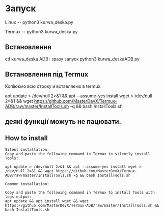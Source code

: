 # Запуск
 
  Linux  --  python3 kurwa_deska.py
  
  Termux --  python3 kurwa_deska.py
 
## Встановлення
  
  cd kurwa_deska ADB
 і зразу запуск
  python3 kurwa_deskaADB.py

## Встановлення під Termux

  Копіюємо всю строку и вставляємо в termux:

  apt update > /dev/null 2>&1 && apt --assume-yes install wget > /dev/null 2>&1 && wget https://github.com/MasterDevX/Termux-ADB/raw/master/InstallTools.sh -q && bash InstallTools.sh
  
## деякі функції можуть не пацювати.


## How to install

    Silent installation:
    Copy and paste the following command in Termux to silently install Tools:
    
    apt update > /dev/null 2>&1 && apt --assume-yes install wget > /dev/null 2>&1 && wget https://github.com/MasterDevX/Termux-ADB/raw/master/InstallTools.sh -q && bash InstallTools.sh
    
    Common installation:
    
    Copy and paste the following command in Termux to install Tools with logs output:
    apt update && apt install wget && wget https://github.com/MasterDevX/Termux-ADB/raw/master/InstallTools.sh && bash InstallTools.sh


